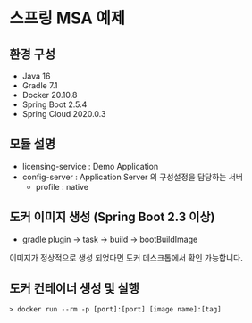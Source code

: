 # 스프링 MSA 예제

## 환경 구성
- Java 16
- Gradle 7.1
- Docker 20.10.8
- Spring Boot 2.5.4
- Spring Cloud 2020.0.3

## 모듈 설명
- licensing-service : Demo Application
- config-server : Application Server 의 구성설정을 담당하는 서버
    - profile : native 

## 도커 이미지 생성 (Spring Boot 2.3 이상)
- gradle plugin -> task -> build -> bootBuildImage

이미지가 정상적으로 생성 되었다면 도커 데스크톱에서 확인 가능합니다. 

## 도커 컨테이너 생성 및 실행
```> docker run --rm -p [port]:[port] [image name]:[tag]```
